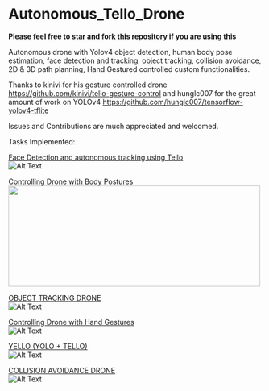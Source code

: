 # Autonomous_Tello_Drone


<strong>Please feel free to star and fork this repository if you are using this</strong>
<br>

Autonomous drone with Yolov4 object detection, human body pose estimation, face detection and tracking, object
tracking, collision avoidance, 2D & 3D path planning, Hand Gestured controlled custom functionalities.

Thanks to kinivi for his gesture controlled drone https://github.com/kinivi/tello-gesture-control and 
hunglc007 for the great amount of work on YOLOv4 https://github.com/hunglc007/tensorflow-yolov4-tflite


Issues and Contributions are much appreciated and welcomed.

Tasks Implemented:



<a href = "https://docs.google.com/document/d/1mJLOFmYJR3_lwulXbFo9xPlZeyhrE8fGUUqaGJp-D8E/edit?usp=sharing">Face Detection and autonomous tracking using Tello</a>
<br>
![Alt Text](https://media.giphy.com/media/pbUUosBTJvHB8dcBlt/giphy.gif)


<a href = "https://docs.google.com/document/d/1y9khZpOGKjGJCUQZ57rkCHlggiHYKgNM4H_ywQRK9vA/edit?usp=sharing">Controlling Drone with Body Postures</a>
<br>
<img src="media/pose.gif" width="500" height="200" />
<!-- ![Alt Text](media/pose.gif) -->
<a href = "https://docs.google.com/document/d/1ggcyaVEsYBYFHXd-6JOxFXVxzy4JpwnMMVTWG_QR1k0/edit?usp=sharing">OBJECT TRACKING DRONE</a>
<br>
![Alt Text](https://media.giphy.com/media/nFPnT4rsocLo0Yp2h4/giphy-downsized-large.gif)


<a href = "https://docs.google.com/document/d/1NLtzHmJQeq8zbff7-giVSZhrPpY2SUJ17wTl4hXjUKo/edit?usp=sharing">Controlling Drone with Hand Gestures</a>
<br>
![Alt Text](https://media.giphy.com/media/JhSn4DlSTrT02TC0WL/giphy-downsized-large.gif)



<a href = "https://docs.google.com/document/d/176svJvbsMvaq3LaIZuCU5mxRjb7QEjgnEIJY3EGsS4o/edit?usp=sharing">YELLO (YOLO + TELLO)</a>
<br>
![Alt Text](https://media.giphy.com/media/MadclgySfxRvGQRRsl/giphy.gif)


<a href = "https://docs.google.com/document/d/1ZQKTUUPzEcjHAVBY3WPSpLZYeBfknl8yi7NDMbW96gQ/edit?usp=sharing">COLLISION AVOIDANCE DRONE</a>
<br>
![Alt Text](https://media.giphy.com/media/Is5cqLSqUGL1dxFunW/giphy-downsized-large.gif)











